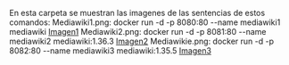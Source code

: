 En esta carpeta se muestran las imagenes de las sentencias de estos comandos:
Mediawiki1.png: docker run -d -p 8080:80 --name mediawiki1 mediawiki
[Imagen1](Mediawiki1.png)
Mediawiki2.png: docker run -d -p 8081:80 --name mediawiki2 mediawiki:1.36.3
[Imagen2](Mediawiki2.png)
Mediawikie.png: docker run -d -p 8082:80 --name mediawiki3 mediawiki:1.35.5
[Imagen3](Mediawiki3.png)


